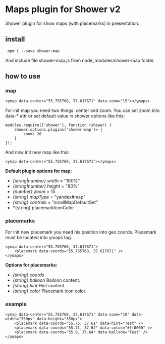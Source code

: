 # Maps plugin for Shower v2

Shower plugin for show maps (with placemarks) in presentation.

## install 

``` npm i --save shower-map```

And include file shower-map.js from node_modules/shower-map folder.

## how to use
### map

```(html) 
<ymap data-center="55.755768, 37.617671" data-zoom="15"></ymaps>
```

For init map you need two things: center and zoom.
You can set zoom into data-\* attr or set default value in shower options like this: 

```(js)
modules.require(['shower'], function (shower) {
	shower.options.plugins['shower-map']= {
    	zoom: 20
    }
});
```

And now init new map like this:

```(html) 
<ymap data-center="55.755768, 37.617671"></ymaps>
```

**Default plugin options for map:**
- *{string|number} width* = "100%"
- *{string|number} height* = "80%"
- *{number} zoom* = 15
- *{string} mapType* = "yandex#map"
- *{string} controls* = "smallMapDefaultSet"
- *{string} placemarkIconColor

### placemarks

For init new placemark you need his position into geo coords. Placemark must be located into ymaps tag.

```(html) 
<ymap data-center="55.755768, 37.617671">
	<placemark data-coords="55.755768, 37.617671" />
</ymaps>
```

**Options for placemarks:**
- *{string} coords*
- *{string} balloon* Balloon content.
- *{string} hint* Hint content.
- *{string} color* Placemark icon color.

### example

```(html) 
<ymap data-center="55.755768, 37.617671" data-zoom="10" data-width="350px" data-height="350px">
	<placemark data-coords="55.75, 37.61" data-hint="Test" />
    <placemark data-coords="55.71, 37.62" data-color="#ff0000" />
    <placemark data-coords="55.9, 37.64" data-balloon="Test" />
</ymaps>
```

